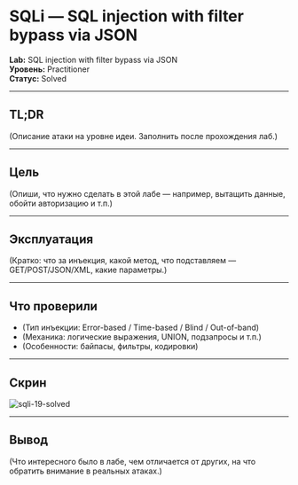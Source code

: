 # SQLi — SQL injection with filter bypass via JSON

**Lab:** SQL injection with filter bypass via JSON  
**Уровень:** Practitioner  
**Статус:** Solved

---

## TL;DR

(Описание атаки на уровне идеи. Заполнить после прохождения лаб.)

---

## Цель

(Опиши, что нужно сделать в этой лабе — например, вытащить данные, обойти авторизацию и т.п.)

---

## Эксплуатация

(Кратко: что за инъекция, какой метод, что подставляем — GET/POST/JSON/XML, какие параметры.)

---

## Что проверили

- (Тип инъекции: Error-based / Time-based / Blind / Out-of-band)
- (Механика: логические выражения, UNION, подзапросы и т.п.)
- (Особенности: байпасы, фильтры, кодировки)

---

## Скрин

![sqli-19-solved](./19.png)

---

## Вывод

(Что интересного было в лабе, чем отличается от других, на что обратить внимание в реальных атаках.)
